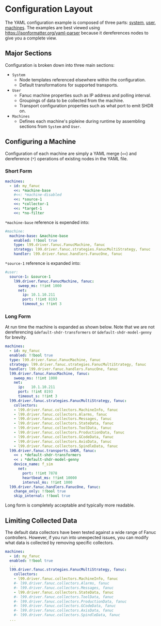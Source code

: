 <!-- ---
title: Configuration Layout
description: 
published: true
date: 2022-09-23T18:15:27.084Z
tags: 
editor: markdown
dateCreated: 2022-09-23T18:09:06.220Z
--- -->

# Configuration Layout

The YAML configuration example is composed of three parts: [system](https://raw.githubusercontent.com/Ladder99/fanuc-driver/main/examples/fanuc-driver/config-example.system.yml), [user](https://raw.githubusercontent.com/Ladder99/fanuc-driver/main/examples/fanuc-driver/config-example.user.yml), [machines](https://raw.githubusercontent.com/Ladder99/fanuc-driver/main/examples/fanuc-driver/config-example.machines.yml). The examples are best viewed using https://jsonformatter.org/yaml-parser because it dereferences nodes to give you a complete view.

## Major Sections

Configuration is broken down into three main sections:

- `System`
  - Node templates referenced elsewhere within the configuration.
  - Default transformations for supported transports.
- `User`
  - Fanuc machine properties such as IP address and polling interval.
  - Groupings of data to be collected from the machine.
  - Transport configuration properties such as what port to emit SHDR on.
- `Machines`
  - Defines each machine's pipleine during runtime by assembling sections from `System` and `User`.
  
## Configuring a Machine

Configuration of each machine are simply a YAML merge (`<<`) and dereference (`*`) operations of existing nodes in the YAML file.

### Short Form

```yaml
machines:
  - id: my_fanuc
    <<: *machine-base
    #<<: *machine-disabled
    <<: *source-1
    <<: *collector-1
    <<: *target-1
    <<: *no-filter
```

`*machine-base` reference is expended into:

```yaml
#machine:
  machine-base: &machine-base
    enabled: !!bool true
    type: l99.driver.fanuc.FanucMachine, fanuc
    strategy: l99.driver.fanuc.strategies.FanucMultiStrategy, fanuc
    handler: l99.driver.fanuc.handlers.FanucOne, fanuc
```

`*source-1` reference is expanded into:

```yaml
#user:
  source-1: &source-1
    l99.driver.fanuc.FanucMachine, fanuc:
      sweep_ms: !!int 1000
      net:
        ip: 10.1.10.211
        port: !!int 8193
        timeout_s: !!int 3
```

### Long Form

At run time the machine is expanded as shown below.  Note that we are not dereferencing `&default-shdr-transformers` or `&default-shdr-model-genny` for brevity. 

```yaml
machines:
  - id:	my_fanuc
  enabled: !!bool true
  type: l99.driver.fanuc.FanucMachine, fanuc
  strategy: l99.driver.fanuc.strategies.FanucMultiStrategy, fanuc
  handler: l99.driver.fanuc.handlers.FanucOne, fanuc
  l99.driver.fanuc.FanucMachine, fanuc:
    sweep_ms: !!int 1000
    net:
      ip:	10.1.10.211
      port: !!int 8193
      timeout_s: !!int 3
  l99.driver.fanuc.strategies.FanucMultiStrategy, fanuc:
    collectors:
    - l99.driver.fanuc.collectors.MachineInfo, fanuc
    - l99.driver.fanuc.collectors.Alarms, fanuc
    - l99.driver.fanuc.collectors.Messages, fanuc
    - l99.driver.fanuc.collectors.StateData, fanuc
    - l99.driver.fanuc.collectors.ToolData, fanuc
    - l99.driver.fanuc.collectors.ProductionData, fanuc
    - l99.driver.fanuc.collectors.GCodeData, fanuc
    - l99.driver.fanuc.collectors.AxisData, fanuc
    - l99.driver.fanuc.collectors.SpindleData, fanuc
  l99.driver.fanuc.transports.SHDR, fanuc:
    << : *default-shdr-transformers
    << : *default-shdr-model-genny
    device_name: f_sim
      net:
        port: !!int 7878
        heartbeat_ms: !!int 10000
        interval_ms: !!int 1000
  l99.driver.fanuc.handlers.FanucOne, fanuc:
    change_only: !!bool true
    skip_internal: !!bool true
```

Long form is completely acceptable and typically more readable.

## Limiting Collected Data

The default data collectors have been tested against a wide range of Fanuc controllers.  However, if you run into unexpected issues, you can modify what data is collected by removing specific collectors.

```yaml
machines:
  - id:	my_fanuc
  enabled: !!bool true
  ...
  l99.driver.fanuc.strategies.FanucMultiStrategy, fanuc:
    collectors:
    - l99.driver.fanuc.collectors.MachineInfo, fanuc
    #- l99.driver.fanuc.collectors.Alarms, fanuc
    #- l99.driver.fanuc.collectors.Messages, fanuc
    - l99.driver.fanuc.collectors.StateData, fanuc
    #- l99.driver.fanuc.collectors.ToolData, fanuc
    #- l99.driver.fanuc.collectors.ProductionData, fanuc
    #- l99.driver.fanuc.collectors.GCodeData, fanuc
    #- l99.driver.fanuc.collectors.AxisData, fanuc
    #- l99.driver.fanuc.collectors.SpindleData, fanuc
  ...
```
